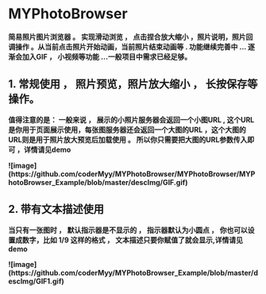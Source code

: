 # MYPhotoBrowser

<b>简易照片图片浏览器 。 实现滑动浏览 ， 点击捏合放大缩小 ，照片说明，照片回调操作 。从当前点击照片开始动画，当前照片结束动画等 . 功能继续完善中 ... 逐渐会加入GIF ， 小视频等功能 ...一般项目中需求已经足够。


<p>

## 1. 常规使用 ， 照片预览，照片放大缩小 ， 长按保存等操作。

<b>值得注意的是： 一般来说 ， 展示的小照片服务器会返回一个小图URL , 这个URL是你用于页面展示使用，每张图服务器还会返回一个大图的URL ，这个大图的URL则是用于照片放大预览后加载使用 。 所以你只需要把大图的URL参数传入即可 ，详情请见demo
<p>
![image](https://github.com/coderMyy/MYPhotoBrowser/MYPhotoBrowser/MYPhotoBrowser_Example/blob/master/descImg/GIF.gif)

<p>

## 2. 带有文本描述使用
<b> 当只有一张图时 ， 默认指示器是不显示的 ， 指示器默认为小圆点 ， 你也可以设置成数字，比如 1/9 这样的格式 ， 文本描述只要你赋值了就会显示,详情请见demo
<p>
![image](https://github.com/coderMyy/MYPhotoBrowser_Example/blob/master/descImg/GIF1.gif)
